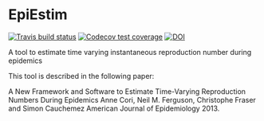# EpiEstim

<!-- badges: start -->
[![Travis build status](https://travis-ci.org/annecori/EpiEstim.svg?branch=master)](https://travis-ci.org/annecori/EpiEstim)
[![Codecov test coverage](https://codecov.io/gh/annecori/EpiEstim/branch/master/graph/badge.svg)](https://codecov.io/gh/annecori/EpiEstim?branch=master)
[![DOI](https://zenodo.org/badge/DOI/10.5281/zenodo.3333654.svg)](https://doi.org/10.5281/zenodo.3333654)
<!-- badges: end -->

A tool to estimate time varying instantaneous reproduction number during epidemics

This tool is described in the following paper: 

A New Framework and Software to Estimate Time-Varying Reproduction Numbers During Epidemics
Anne Cori, Neil M. Ferguson, Christophe Fraser and Simon Cauchemez
American Journal of Epidemiology 2013.
